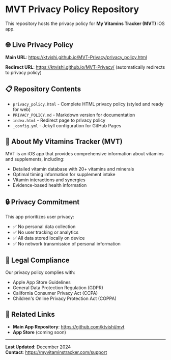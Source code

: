 # MVT Privacy Policy Repository

This repository hosts the privacy policy for **My Vitamins Tracker (MVT)** iOS app.

## 🌐 **Live Privacy Policy**

**Main URL**: https://ktvishi.github.io/MVT-Privacy/privacy_policy.html

**Redirect URL**: https://ktvishi.github.io/MVT-Privacy/ (automatically redirects to privacy policy)

## 📋 **Repository Contents**

- `privacy_policy.html` - Complete HTML privacy policy (styled and ready for web)
- `PRIVACY_POLICY.md` - Markdown version for documentation
- `index.html` - Redirect page to privacy policy
- `_config.yml` - Jekyll configuration for GitHub Pages

## 📱 **About My Vitamins Tracker (MVT)**

MVT is an iOS app that provides comprehensive information about vitamins and supplements, including:
- Detailed vitamin database with 20+ vitamins and minerals
- Optimal timing information for supplement intake
- Vitamin interactions and synergies
- Evidence-based health information

## 🔒 **Privacy Commitment**

This app prioritizes user privacy:
- ✅ No personal data collection
- ✅ No user tracking or analytics
- ✅ All data stored locally on device
- ✅ No network transmission of personal information

## 📖 **Legal Compliance**

Our privacy policy complies with:
- Apple App Store Guidelines
- General Data Protection Regulation (GDPR)
- California Consumer Privacy Act (CCPA)
- Children's Online Privacy Protection Act (COPPA)

## 🔗 **Related Links**

- **Main App Repository**: https://github.com/ktvishi/mvt
- **App Store** (coming soon)

---

**Last Updated**: December 2024  
**Contact**: https://myvitaminstracker.com/support
